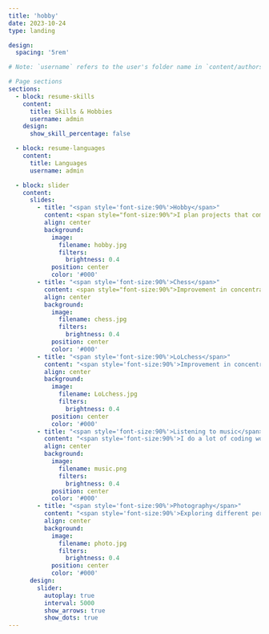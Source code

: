 ```yaml
---
title: 'hobby'
date: 2023-10-24
type: landing

design:
  spacing: '5rem'

# Note: `username` refers to the user's folder name in `content/authors/`

# Page sections
sections:
  - block: resume-skills
    content:
      title: Skills & Hobbies
      username: admin
    design:
      show_skill_percentage: false

  - block: resume-languages
    content:
      title: Languages
      username: admin

  - block: slider
    content:
      slides:
        - title: "<span style='font-size:90%'>Hobby</span>"
          content: <span style="font-size:90%">I plan projects that combine my hobbies.<span style="font-size:90%">
          align: center
          background:
            image:
              filename: hobby.jpg
              filters:
                brightness: 0.4
            position: center
            color: '#000'
        - title: "<span style='font-size:90%'>Chess</span>"
          content: <span style="font-size:90%">Improvement in concentration and quick decision-making.<span style="font-size:90%">
          align: center
          background:
            image:
              filename: chess.jpg
              filters:
                brightness: 0.4
            position: center
            color: '#000'
        - title: "<span style='font-size:90%'>LoLchess</span>"
          content: "<span style='font-size:90%'>Improvement in concentration and quick decision-making.<span style='font-size:90%'>"
          align: center
          background:
            image:
              filename: LoLchess.jpg
              filters:
                brightness: 0.4
            position: center
            color: '#000'
        - title: "<span style='font-size:90%'>Listening to music</span>"
          content: "<span style='font-size:90%'>I do a lot of coding work while listening to music.</span>"
          align: center
          background:
            image:
              filename: music.png
              filters:
                brightness: 0.4
            position: center
            color: '#000'
        - title: "<span style='font-size:90%'>Photography</span>"
          content: "<span style='font-size:90%'>Exploring different perspectives</span>"
          align: center
          background:
            image:
              filename: photo.jpg
              filters:
                brightness: 0.4
            position: center
            color: '#000'
      design:
        slider:
          autoplay: true
          interval: 5000
          show_arrows: true
          show_dots: true  
---
```

